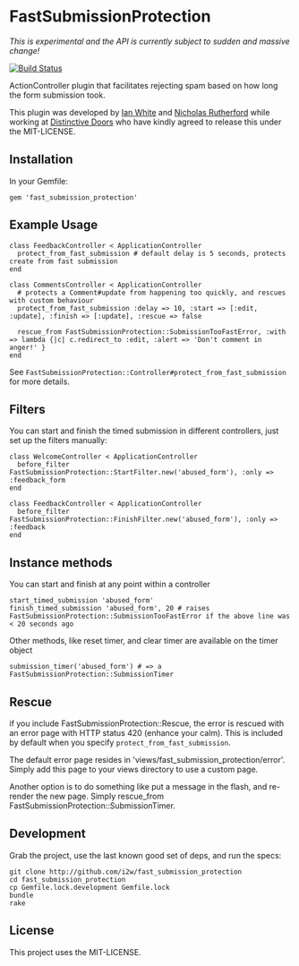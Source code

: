 # FastSubmissionProtection

*This is experimental and the API is currently subject to sudden and massive change!*

[![Build Status](https://secure.travis-ci.org/i2w/fast_submission_protection.png?branch=master)](http://travis-ci.org/i2w/timed_spam_rejection)

ActionController plugin that facilitates rejecting spam based on how long the form submission took.

This plugin was developed by [Ian White](http://github.com/ianwhite) and [Nicholas Rutherford](http://github.com/nruth) while working at [Distinctive Doors](http://distinctivedoors.co.uk) who have kindly agreed to release this under the MIT-LICENSE.

## Installation

In your Gemfile:

    gem 'fast_submission_protection'

## Example Usage

    class FeedbackController < ApplicationController
      protect_from_fast_submission # default delay is 5 seconds, protects create from fast submission
    end

    class CommentsController < ApplicationController
      # protects a Comment#update from happening too quickly, and rescues with custom behaviour
      protect_from_fast_submission :delay => 10, :start => [:edit, :update], :finish => [:update], :rescue => false
      
      rescue_from FastSubmissionProtection::SubmissionTooFastError, :with => lambda {|c| c.redirect_to :edit, :alert => 'Don't comment in anger!' }
    end
    
See `FastSubmissionProtection::Controller#protect_from_fast_submission` for more details.

## Filters

You can start and finish the timed submission in different controllers, just set up the filters manually:

    class WelcomeController < ApplicationController
      before_filter FastSubmissionProtection::StartFilter.new('abused_form'), :only => :feedback_form
    end
    
    class FeedbackController < ApplicationController
      before_filter FastSubmissionProtection::FinishFilter.new('abused_form'), :only => :feedback
    end
    
## Instance methods

You can start and finish at any point within a controller

    start_timed_submission 'abused_form'
    finish_timed_submission 'abused_form', 20 # raises FastSubmissionProtection::SubmissionTooFastError if the above line was < 20 seconds ago
    
Other methods, like reset timer, and clear timer are available on the timer object

    submission_timer('abused_form') # => a FastSubmissionProtection::SubmissionTimer

## Rescue

if you include FastSubmissionProtection::Rescue, the error is rescued with an error page with HTTP status 420 (enhance your calm).
This is included by default when you specify `protect_from_fast_submission`.

The default error page resides in 'views/fast_submission_protection/error'.  Simply add this page to your views directory to use a custom page.

Another option is to do something like put a message in the flash, and re-render the new page.  Simply rescue_from FastSubmissionProtection::SubmissionTimer.

## Development

Grab the project, use the last known good set of deps, and run the specs:

    git clone http://github.com/i2w/fast_submission_protection
    cd fast_submission_protection
    cp Gemfile.lock.development Gemfile.lock
    bundle
    rake

## License

This project uses the MIT-LICENSE.
